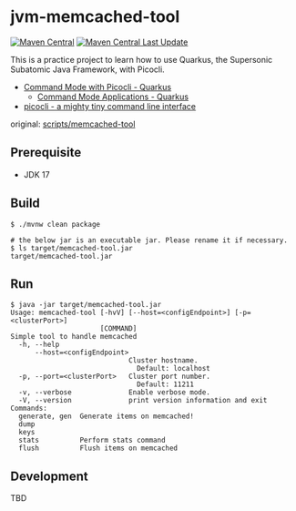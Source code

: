 # jvm-memcached-tool
[![Maven Central](https://img.shields.io/maven-central/v/io.github.yuokada/jvm-memcached-tool.svg)](https://central.sonatype.com/artifact/io.github.yuokada/jvm-memcached-tool)
[![Maven Central Last Update](https://img.shields.io/maven-central/last-update/io.github.yuokada/jvm-memcached-tool)](https://central.sonatype.com/artifact/io.github.yuokada/jvm-memcached-tool)

<!--
![Maven Central Version](https://img.shields.io/maven-central/v/io.github.yuokada/jvm-memcached-tool?link=https%3A%2F%2Fcentral.sonatype.com%2Fartifact%2Fio.github.yuokada%2Fjvm-memcached-tool)
-->
This is a practice project to learn how to use Quarkus, the Supersonic Subatomic Java Framework, with Picocli.

- [Command Mode with Picocli \- Quarkus](https://quarkus.io/guides/picocli)
  - [Command Mode Applications \- Quarkus](https://quarkus.io/guides/command-mode-reference)
- [picocli \- a mighty tiny command line interface](https://picocli.info/)

original: [scripts/memcached-tool](https://github.com/memcached/memcached/blob/1b3b8555734f9b7b8d979924c7f8d6cf82194ba8/scripts/memcached-tool)

## Prerequisite

- JDK 17

## Build

```shell
$ ./mvnw clean package

# the below jar is an executable jar. Please rename it if necessary.
$ ls target/memcached-tool.jar
target/memcached-tool.jar
```

## Run

```shell
$ java -jar target/memcached-tool.jar
Usage: memcached-tool [-hvV] [--host=<configEndpoint>] [-p=<clusterPort>]
                      [COMMAND]
Simple tool to handle memcached
  -h, --help
      --host=<configEndpoint>
                             Cluster hostname.
                               Default: localhost
  -p, --port=<clusterPort>   Cluster port number.
                               Default: 11211
  -v, --verbose              Enable verbose mode.
  -V, --version              print version information and exit
Commands:
  generate, gen  Generate items on memcached!
  dump
  keys
  stats          Perform stats command
  flush          Flush items on memcached
```

## Development

TBD
